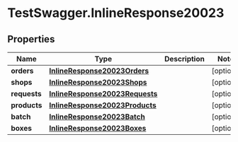 # TestSwagger.InlineResponse20023

## Properties

Name | Type | Description | Notes
------------ | ------------- | ------------- | -------------
**orders** | [**InlineResponse20023Orders**](InlineResponse20023Orders.md) |  | [optional] 
**shops** | [**InlineResponse20023Shops**](InlineResponse20023Shops.md) |  | [optional] 
**requests** | [**InlineResponse20023Requests**](InlineResponse20023Requests.md) |  | [optional] 
**products** | [**InlineResponse20023Products**](InlineResponse20023Products.md) |  | [optional] 
**batch** | [**InlineResponse20023Batch**](InlineResponse20023Batch.md) |  | [optional] 
**boxes** | [**InlineResponse20023Boxes**](InlineResponse20023Boxes.md) |  | [optional] 


